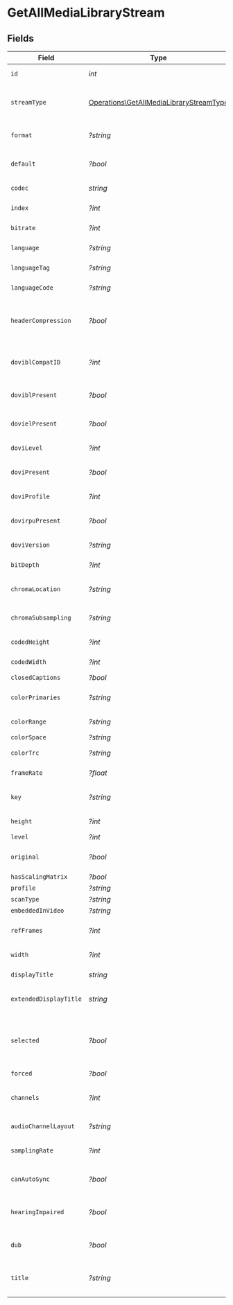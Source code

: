 # GetAllMediaLibraryStream


## Fields

| Field                                                                                              | Type                                                                                               | Required                                                                                           | Description                                                                                        | Example                                                                                            |
| -------------------------------------------------------------------------------------------------- | -------------------------------------------------------------------------------------------------- | -------------------------------------------------------------------------------------------------- | -------------------------------------------------------------------------------------------------- | -------------------------------------------------------------------------------------------------- |
| `id`                                                                                               | *int*                                                                                              | :heavy_check_mark:                                                                                 | Unique stream identifier.                                                                          | 1002625                                                                                            |
| `streamType`                                                                                       | [Operations\GetAllMediaLibraryStreamType](../../Models/Operations/GetAllMediaLibraryStreamType.md) | :heavy_check_mark:                                                                                 | Stream type:<br/>  - 1 = video<br/>  - 2 = audio<br/>  - 3 = subtitle<br/>                         | 1                                                                                                  |
| `format`                                                                                           | *?string*                                                                                          | :heavy_minus_sign:                                                                                 | Format of the stream (e.g., srt).                                                                  | srt                                                                                                |
| `default`                                                                                          | *?bool*                                                                                            | :heavy_minus_sign:                                                                                 | Indicates if this stream is default.                                                               | true                                                                                               |
| `codec`                                                                                            | *string*                                                                                           | :heavy_check_mark:                                                                                 | Codec used by the stream.                                                                          | hevc                                                                                               |
| `index`                                                                                            | *?int*                                                                                             | :heavy_minus_sign:                                                                                 | Index of the stream.                                                                               | 0                                                                                                  |
| `bitrate`                                                                                          | *?int*                                                                                             | :heavy_minus_sign:                                                                                 | Bitrate of the stream.                                                                             | 24743                                                                                              |
| `language`                                                                                         | *?string*                                                                                          | :heavy_minus_sign:                                                                                 | Language of the stream.                                                                            | English                                                                                            |
| `languageTag`                                                                                      | *?string*                                                                                          | :heavy_minus_sign:                                                                                 | Language tag (e.g., en).                                                                           | en                                                                                                 |
| `languageCode`                                                                                     | *?string*                                                                                          | :heavy_minus_sign:                                                                                 | ISO language code.                                                                                 | eng                                                                                                |
| `headerCompression`                                                                                | *?bool*                                                                                            | :heavy_minus_sign:                                                                                 | Indicates whether header compression is enabled.                                                   | true                                                                                               |
| `doviblCompatID`                                                                                   | *?int*                                                                                             | :heavy_minus_sign:                                                                                 | Dolby Vision BL compatibility ID.                                                                  | 1                                                                                                  |
| `doviblPresent`                                                                                    | *?bool*                                                                                            | :heavy_minus_sign:                                                                                 | Indicates if Dolby Vision BL is present.                                                           | true                                                                                               |
| `dovielPresent`                                                                                    | *?bool*                                                                                            | :heavy_minus_sign:                                                                                 | Indicates if Dolby Vision EL is present.                                                           | false                                                                                              |
| `doviLevel`                                                                                        | *?int*                                                                                             | :heavy_minus_sign:                                                                                 | Dolby Vision level.                                                                                | 6                                                                                                  |
| `doviPresent`                                                                                      | *?bool*                                                                                            | :heavy_minus_sign:                                                                                 | Indicates if Dolby Vision is present.                                                              | true                                                                                               |
| `doviProfile`                                                                                      | *?int*                                                                                             | :heavy_minus_sign:                                                                                 | Dolby Vision profile.                                                                              | 8                                                                                                  |
| `dovirpuPresent`                                                                                   | *?bool*                                                                                            | :heavy_minus_sign:                                                                                 | Indicates if Dolby Vision RPU is present.                                                          | true                                                                                               |
| `doviVersion`                                                                                      | *?string*                                                                                          | :heavy_minus_sign:                                                                                 | Dolby Vision version.                                                                              | 1.0                                                                                                |
| `bitDepth`                                                                                         | *?int*                                                                                             | :heavy_minus_sign:                                                                                 | Bit depth of the video stream.                                                                     | 10                                                                                                 |
| `chromaLocation`                                                                                   | *?string*                                                                                          | :heavy_minus_sign:                                                                                 | Chroma sample location.                                                                            | topleft                                                                                            |
| `chromaSubsampling`                                                                                | *?string*                                                                                          | :heavy_minus_sign:                                                                                 | Chroma subsampling format.                                                                         | 4:2:0                                                                                              |
| `codedHeight`                                                                                      | *?int*                                                                                             | :heavy_minus_sign:                                                                                 | Coded video height.                                                                                | 1608                                                                                               |
| `codedWidth`                                                                                       | *?int*                                                                                             | :heavy_minus_sign:                                                                                 | Coded video width.                                                                                 | 3840                                                                                               |
| `closedCaptions`                                                                                   | *?bool*                                                                                            | :heavy_minus_sign:                                                                                 | N/A                                                                                                | true                                                                                               |
| `colorPrimaries`                                                                                   | *?string*                                                                                          | :heavy_minus_sign:                                                                                 | Color primaries used.                                                                              | bt2020                                                                                             |
| `colorRange`                                                                                       | *?string*                                                                                          | :heavy_minus_sign:                                                                                 | Color range (e.g., tv).                                                                            | tv                                                                                                 |
| `colorSpace`                                                                                       | *?string*                                                                                          | :heavy_minus_sign:                                                                                 | Color space.                                                                                       | bt2020nc                                                                                           |
| `colorTrc`                                                                                         | *?string*                                                                                          | :heavy_minus_sign:                                                                                 | Color transfer characteristics.                                                                    | smpte2084                                                                                          |
| `frameRate`                                                                                        | *?float*                                                                                           | :heavy_minus_sign:                                                                                 | Frame rate of the stream.                                                                          | 23.976                                                                                             |
| `key`                                                                                              | *?string*                                                                                          | :heavy_minus_sign:                                                                                 | Key to access this stream part.                                                                    | /library/streams/216389                                                                            |
| `height`                                                                                           | *?int*                                                                                             | :heavy_minus_sign:                                                                                 | Height of the video stream.                                                                        | 1602                                                                                               |
| `level`                                                                                            | *?int*                                                                                             | :heavy_minus_sign:                                                                                 | Video level.                                                                                       | 150                                                                                                |
| `original`                                                                                         | *?bool*                                                                                            | :heavy_minus_sign:                                                                                 | Indicates if this is the original stream.                                                          | true                                                                                               |
| `hasScalingMatrix`                                                                                 | *?bool*                                                                                            | :heavy_minus_sign:                                                                                 | N/A                                                                                                | false                                                                                              |
| `profile`                                                                                          | *?string*                                                                                          | :heavy_minus_sign:                                                                                 | Video profile.                                                                                     | main 10                                                                                            |
| `scanType`                                                                                         | *?string*                                                                                          | :heavy_minus_sign:                                                                                 | N/A                                                                                                | progressive                                                                                        |
| `embeddedInVideo`                                                                                  | *?string*                                                                                          | :heavy_minus_sign:                                                                                 | N/A                                                                                                | progressive                                                                                        |
| `refFrames`                                                                                        | *?int*                                                                                             | :heavy_minus_sign:                                                                                 | Number of reference frames.                                                                        | 1                                                                                                  |
| `width`                                                                                            | *?int*                                                                                             | :heavy_minus_sign:                                                                                 | Width of the video stream.                                                                         | 3840                                                                                               |
| `displayTitle`                                                                                     | *string*                                                                                           | :heavy_check_mark:                                                                                 | Display title for the stream.                                                                      | 4K DoVi/HDR10 (HEVC Main 10)                                                                       |
| `extendedDisplayTitle`                                                                             | *string*                                                                                           | :heavy_check_mark:                                                                                 | Extended display title for the stream.                                                             | 4K DoVi/HDR10 (HEVC Main 10)                                                                       |
| `selected`                                                                                         | *?bool*                                                                                            | :heavy_minus_sign:                                                                                 | Indicates if this stream is selected (applicable for audio streams).                               | true                                                                                               |
| `forced`                                                                                           | *?bool*                                                                                            | :heavy_minus_sign:                                                                                 | N/A                                                                                                | true                                                                                               |
| `channels`                                                                                         | *?int*                                                                                             | :heavy_minus_sign:                                                                                 | Number of audio channels (for audio streams).                                                      | 6                                                                                                  |
| `audioChannelLayout`                                                                               | *?string*                                                                                          | :heavy_minus_sign:                                                                                 | Audio channel layout.                                                                              | 5.1(side)                                                                                          |
| `samplingRate`                                                                                     | *?int*                                                                                             | :heavy_minus_sign:                                                                                 | Sampling rate for the audio stream.                                                                | 48000                                                                                              |
| `canAutoSync`                                                                                      | *?bool*                                                                                            | :heavy_minus_sign:                                                                                 | Indicates if the stream can auto-sync.                                                             | false                                                                                              |
| `hearingImpaired`                                                                                  | *?bool*                                                                                            | :heavy_minus_sign:                                                                                 | Indicates if the stream is for the hearing impaired.                                               | true                                                                                               |
| `dub`                                                                                              | *?bool*                                                                                            | :heavy_minus_sign:                                                                                 | Indicates if the stream is a dub.                                                                  | true                                                                                               |
| `title`                                                                                            | *?string*                                                                                          | :heavy_minus_sign:                                                                                 | Optional title for the stream (e.g., language variant).                                            | SDH                                                                                                |